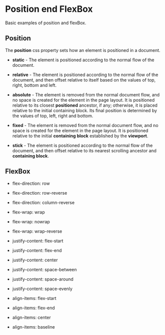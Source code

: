 # Position end FlexBox
Basic examples of position and flexBox.

## Position
The **position** css property sets how an element is positioned in a document.

* **static** - The element is positioned according to the normal flow of the document.

* **relative** - The element is positioned according to the normal flow of the document, and then offset relative to itself based on the values of top, right, bottom and left.

* **absolute** - The element is removed from the normal document flow, and no space is created for the element in the page layout. It is positioned relative to its closest **positioned** ancestor, if any; otherwise, it is placed relative to the initial containing block. Its final position is determined by the values of top, left, right and bottom.

* **fixed** - The element is removed from the normal document flow, and no space is created for the element in the page layout. It is positioned relative to the initial **containing block** established by the **viewport**.

* **stick** - The element is positioned according to the normal flow of the document, and then offset relative to its nearest scrolling ancestor and **containing block**.


## FlexBox

* flex-direction: row

* flex-direction: row-reverse

* flex-direction: column-reverse

* flex-wrap: wrap

* flex-wrap: nowrap

* flex-wrap: wrap-reverse

* justify-content: flex-start

* justify-content: flex-end

* justify-content: center

* justify-content: space-between

* justify-content: space-around

* justify-content: space-evenly

* align-items: flex-start

* align-items: flex-end

* align-items: center

* align-items: baseline

